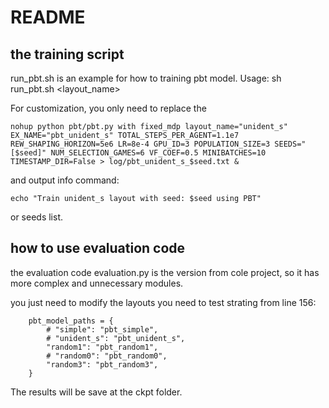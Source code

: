 # README

## the training script
run_pbt.sh is an example for how to training pbt model. Usage: sh run_pbt.sh <layout_name>

For customization, you only need to replace the 

```
nohup python pbt/pbt.py with fixed_mdp layout_name="unident_s" EX_NAME="pbt_unident_s" TOTAL_STEPS_PER_AGENT=1.1e7 REW_SHAPING_HORIZON=5e6 LR=8e-4 GPU_ID=3 POPULATION_SIZE=3 SEEDS="[$seed]" NUM_SELECTION_GAMES=6 VF_COEF=0.5 MINIBATCHES=10 TIMESTAMP_DIR=False > log/pbt_unident_s_$seed.txt &
```

and output info command:

```
echo "Train unident_s layout with seed: $seed using PBT"
```

or seeds list.

## how to use evaluation code

the evaluation code evaluation.py is the version from cole project, so it has more complex and unnecessary modules.

you just need to modify the layouts you need to test strating from line 156:

```
    pbt_model_paths = {
        # "simple": "pbt_simple",
        # "unident_s": "pbt_unident_s",
        "random1": "pbt_random1",
        # "random0": "pbt_random0",
        "random3": "pbt_random3",
    }
```

The results will be save at the ckpt folder.



